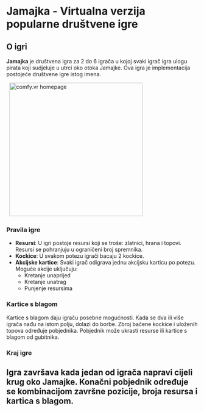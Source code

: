 # Jamajka - Virtualna verzija popularne društvene igre

## O igri

**Jamajka** je društvena igra za 2 do 6 igrača u kojoj svaki igrač igra ulogu pirata koji sudjeluje u utrci oko otoka Jamajke. Ova igra je implementacija postojeće društvene igre istog imena.

<p align="left">
  &nbsp;
  <img src="https://drive.google.com/uc?export=view&id=1nrJLPI-EwY9ApGq-12Zb7VoojAV6Hxdq" alt="comfy.vr homepage" height="350"/>
</p>

### Pravila igre

- **Resursi**: U igri postoje resursi koji se troše: zlatnici, hrana i topovi. Resursi se pohranjuju u ograničeni broj spremnika.
- **Kockice**: U svakom potezu igrači bacaju 2 kockice.
- **Akcijske kartice**: Svaki igrač odigrava jednu akcijsku karticu po potezu. Moguće akcije uključuju:
  - Kretanje unaprijed
  - Kretanje unatrag
  - Punjenje resursima

### Kartice s blagom

Kartice s blagom daju igraču posebne mogućnosti. Kada se dva ili više igrača nađu na istom polju, dolazi do borbe. Zbroj bačene kockice i uloženih topova određuje pobjednika. Pobjednik može ukrasti resurse ili kartice s blagom od gubitnika.

### Kraj igre

Igra završava kada jedan od igrača napravi cijeli krug oko Jamajke. Konačni pobjednik određuje se kombinacijom završne pozicije, broja resursa i kartica s blagom.
---
